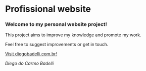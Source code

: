 <h1>Profissional website</h1> 

<h3>Welcome to my personal website project!</h3>


<p>This project aims to improve my knowledge and promote my work.</p>

<p>Feel free to suggest improvements or get in touch.</p>

<a href="https://diegobadelli.com.br/">Visit diegobadelli.com.br!</a>


<em>Diego do Carmo Badelli</em>
